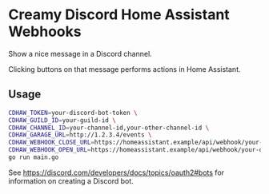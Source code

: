 # Creamy Discord Home Assistant Webhooks

Show a nice message in a Discord channel.

Clicking buttons on that message performs actions in Home Assistant.

## Usage

```sh
CDHAW_TOKEN=your-discord-bot-token \
CDHAW_GUILD_ID=your-guild-id \
CDHAW_CHANNEL_ID=your-channel-id,your-other-channel-id \
CDHAW_GARAGE_URL=http://1.2.3.4/events \
CDHAW_WEBHOOK_CLOSE_URL=https://homeassistant.example/api/webhook/your-close-garage-webhook-id \
CDHAW_WEBHOOK_OPEN_URL=https://homeassistant.example/api/webhook/your-open-garage-webhook-id \
go run main.go
```

See https://discord.com/developers/docs/topics/oauth2#bots for information on creating a Discord bot.
